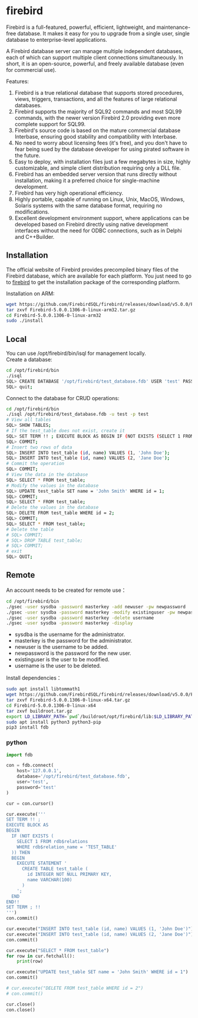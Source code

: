 # firebird
Firebird is a full-featured, powerful, efficient, lightweight, and maintenance-free database. It makes it easy for you to upgrade from a single user, single database to enterprise-level applications.

A Firebird database server can manage multiple independent databases, each of which can support multiple client connections simultaneously. In short, it is an open-source, powerful, and freely available database (even for commercial use).

Features:
1. Firebird is a true relational database that supports stored procedures, views, triggers, transactions, and all the features of large relational databases.  
2. Firebird supports the majority of SQL92 commands and most SQL99 commands, with the newer version Firebird 2.0 providing even more complete support for SQL99.  
3. Firebird's source code is based on the mature commercial database Interbase, ensuring good stability and compatibility with Interbase.  
4. No need to worry about licensing fees (it's free), and you don't have to fear being sued by the database developer for using pirated software in the future.  
5. Easy to deploy, with installation files just a few megabytes in size, highly customizable, and simple client distribution requiring only a DLL file.  
6. Firebird has an embedded server version that runs directly without installation, making it a preferred choice for single-machine development.  
7. Firebird has very high operational efficiency.  
8. Highly portable, capable of running on Linux, Unix, MacOS, Windows, Solaris systems with the same database format, requiring no modifications.  
9. Excellent development environment support, where applications can be developed based on Firebird directly using native development interfaces without the need for ODBC connections, such as in Delphi and C++Builder.  


## Installation
The official website of Firebird provides precompiled binary files of the Firebird database, which are available for each platform. You just need to go to [firebird](https://www.firebirdsql.org/) to get the installation package of the corresponding platform.

Installation on ARM:
```bash
wget https://github.com/FirebirdSQL/firebird/releases/download/v5.0.0/Firebird-5.0.0.1306-0-linux-arm32.tar.gz
tar zxvf Firebird-5.0.0.1306-0-linux-arm32.tar.gz
cd Firebird-5.0.0.1306-0-linux-arm32
sudo ./install
```

## Local
You can use /opt/firebird/bin/isql for management locally.  
Create a database:
```bash
cd /opt/firebird/bin
./isql
SQL> CREATE DATABASE '/opt/firebird/test_database.fdb' USER 'test' PASSWORD 'test';
SQL> quit;
```

Connect to the database for CRUD operations:
```bash
cd /opt/firebird/bin
./isql /opt/firebird/test_database.fdb -u test -p test
# View all tables
SQL> SHOW TABLES;
# If the test_table does not exist, create it
SQL> SET TERM !! ; EXECUTE BLOCK AS BEGIN IF (NOT EXISTS (SELECT 1 FROM rdb$relations WHERE rdb$relation_name = 'TEST_TABLE')) THEN BEGIN EXECUTE STATEMENT 'CREATE TABLE test_table (id INTEGER NOT NULL PRIMARY KEY, name VARCHAR(100))'; END END!! SET TERM ; !!
SQL> COMMIT;
# Insert two rows of data
SQL> INSERT INTO test_table (id, name) VALUES (1, 'John Doe');
SQL> INSERT INTO test_table (id, name) VALUES (2, 'Jane Doe');
# Commit the operation
SQL> COMMIT;
# View the data in the database
SQL> SELECT * FROM test_table;
# Modify the values in the database
SQL> UPDATE test_table SET name = 'John Smith' WHERE id = 1;
SQL> COMMIT;
SQL> SELECT * FROM test_table;
# Delete the values in the database
SQL> DELETE FROM test_table WHERE id = 2;
SQL> COMMIT;
SQL> SELECT * FROM test_table;
# Delete the table
# SQL> COMMIT;
# SQL> DROP TABLE test_table;
# SQL> COMMIT;
# exit
SQL> QUIT;

```


## Remote 
An account needs to be created for remote use：
```bash
cd /opt/firebird/bin
./gsec -user sysdba -password masterkey -add newuser -pw newpassword
./gsec -user sysdba -password masterkey -modify existinguser -pw newpassword
./gsec -user sysdba -password masterkey -delete username
./gsec -user sysdba -password masterkey -display
```
- sysdba is the username for the administrator.
- masterkey is the password for the administrator.
- newuser is the username to be added.
- newpassword is the password for the new user.
- existinguser is the user to be modified.
- username is the user to be deleted.

Install dependencies：
```bash
sudo apt install libtommath1
wget https://github.com/FirebirdSQL/firebird/releases/download/v5.0.0/Firebird-5.0.0.1306-0-linux-x64.tar.gz
tar zxvf Firebird-5.0.0.1306-0-linux-x64.tar.gz
cd Firebird-5.0.0.1306-0-linux-x64
tar zxvf buildroot.tar.gz
export LD_LIBRARY_PATH=`pwd`/buildroot/opt/firebird/lib:$LD_LIBRARY_PATH
sudo apt install python3 python3-pip
pip3 install fdb
```
### python
```python
import fdb

con = fdb.connect(
    host='127.0.0.1',
    database='/opt/firebird/test_database.fdb', 
    user='test',
    password='test'
)

cur = con.cursor()

cur.execute('''
SET TERM !! ;
EXECUTE BLOCK AS
BEGIN
  IF (NOT EXISTS (
    SELECT 1 FROM rdb$relations 
    WHERE rdb$relation_name = 'TEST_TABLE'
  )) THEN
  BEGIN
    EXECUTE STATEMENT '
      CREATE TABLE test_table (
        id INTEGER NOT NULL PRIMARY KEY,
        name VARCHAR(100)
      )
    ';
  END
END!!
SET TERM ; !!
''')
con.commit()

cur.execute("INSERT INTO test_table (id, name) VALUES (1, 'John Doe')")
cur.execute("INSERT INTO test_table (id, name) VALUES (2, 'Jane Doe')")
con.commit()

cur.execute("SELECT * FROM test_table")
for row in cur.fetchall():
    print(row)

cur.execute("UPDATE test_table SET name = 'John Smith' WHERE id = 1")
con.commit()

# cur.execute("DELETE FROM test_table WHERE id = 2")
# con.commit()

cur.close()
con.close()
```












